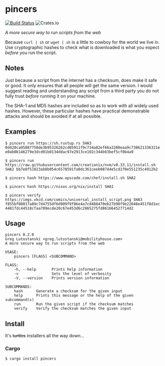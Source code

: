 # pincers
[![Build Status](https://travis-ci.org/lutostag/pincers.svg?branch=master)](https://travis-ci.org/lutostag/pincers) ![Crates.io](https://img.shields.io/crates/v/pincers.svg)

*A more secure way to run scripts from the web*

Because `curl | sh` or `wget | sh` is a little to cowboy for the world we live in.
Use cryptographic hashes to check what is downloaded is what you expect _before_ you run the script.

## Notes
Just because a script from the internet has a checksum, does make it safe or good. It only ensures that all people will get the same version. I would suggest reading and understanding any script from a third party you do not fully trust *before* running it on your machine.

The SHA-1 and MD5 hashes are included so as to work with all widely used hashes. However, these particular hashes have practical demonstrable attacks and should be avoided if at all possible.


## Examples
`$ pincers run https://sh.rustup.rs SHA3 0d420ca95887750de3b95326262cd05911f9c734a82ef66a3280eaa9c738621336321ee0ab0b146279e3dcd01b0134ddac97e2913ce102c344b63bef5cf0b4a9`

`$ pincers run https://raw.githubusercontent.com/creationix/nvm/v0.33.11/install.sh SHA2 bb7e8f51023ab8b054c6578591fa0dc361ceeb08744e5cd1f0e551235c4912b2`

`$ pincers hash https://www.opscode.com/chef/install.sh SHA2`

`$ pincers hash https://nixos.org/nix/install SHA1`

`$ pincers verify https://imgs.xkcd.com/comics/universal_install_script.png SHA3 f855bf08017a89c7d4755df6d909f9f86e4a7cd488470eb27b90f9e22048e451f8d1ec4481fdc44518cfaa709ecde20c67e453d6c2865275fd861664527714d2`

## Usage
```
pincers 0.2.0
Greg Lutostanski <greg.lutostanski@mobilityhouse.com>
A more secure way to run scripts from the web

USAGE:
    pincers [FLAGS] <SUBCOMMAND>

FLAGS:
    -h, --help       Prints help information
    -v               Sets the level of verbosity
    -V, --version    Prints version information

SUBCOMMANDS:
    hash      Generate a checksum for the given input
    help      Prints this message or the help of the given subcommand(s)
    run       Run the given script if the checksum matches
    verify    Verify the checksum matches the given input
```

## Install
It's ~~turtles~~ installers all the way down...

### Cargo
`$ cargo install pincers`
